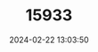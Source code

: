 ---
title: "15933"
category: "Pan troglodytes"
draft: false
date: 2024-02-22 13:03:50
languages:
  English: ["Common Chimpanzee", "Robust Chimpanzee", "Chimpanzee"]
  Spanish; Castilian: ["Chimpancé"]
  French: ["Chimpanzé"]
---